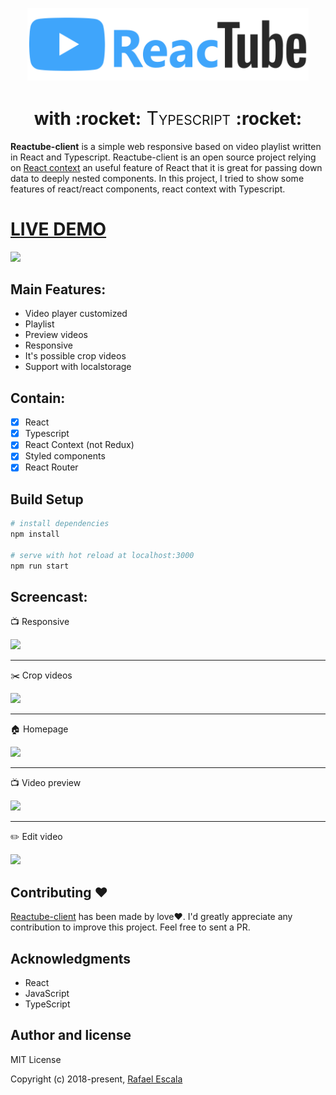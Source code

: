 <p align="center">
  <a href="https://github.com/rafaesc/reactube-client/">
    <img src="./screenshots/reactube.svg" alt="drawing" width="450px"/>
  </a>
</p><div style="text-align:center"></div>
<!-- Name -->
<h1 align="center">
  with :rocket:<span style="font-variant-caps: petite-caps;font-size: 30px;font-weight: 400;"> Typescript </span>:rocket:
</h1>

**Reactube-client** is a simple web responsive based on video playlist written in React and Typescript.
Reactube-client is an open source project relying on [React context](https://reactjs.org/docs/context.html) an useful feature of React that it is great for passing down data to deeply nested components. In this project, I tried to show some features of react/react components, react context with Typescript.

# [LIVE DEMO](http://rafaelescala.com/reactube/)

![](https://github.com/rafaesc/reactube-client/blob/master/screenshots/fullplayer1.gif?raw=true)

## Main Features:

* Video player customized
* Playlist
* Preview videos
* Responsive
* It's possible crop videos
* Support with localstorage

## Contain:

- [x] React
- [x] Typescript
- [x] React Context (not Redux)
- [x] Styled components
- [x] React Router

## Build Setup

```` bash
# install dependencies
npm install

# serve with hot reload at localhost:3000
npm run start
````

## Screencast:

:tv: Responsive

![](https://github.com/rafaesc/reactube-client/blob/master/screenshots/mobile.gif?raw=true)
___

:scissors: Crop videos

![](https://github.com/rafaesc/reactube-client/blob/master/screenshots/fullplayer2.gif?raw=true)
___

:house: Homepage

![](https://github.com/rafaesc/reactube-client/blob/master/screenshots/home.png?raw=true)
___

:tv: Video preview

![](https://github.com/rafaesc/reactube-client/blob/master/screenshots/video-preview.png?raw=true)
___

:pencil2: Edit video

![](https://github.com/rafaesc/reactube-client/blob/master/screenshots/edit.png?raw=true)

## Contributing :heart:

[Reactube-client](http://rafaelescala.com/reactube/) has been made by love:heart:.
I'd greatly appreciate any contribution to improve this project. Feel free to sent a PR.

## Acknowledgments

* React
* JavaScript
* TypeScript

## Author and license

MIT License

Copyright (c) 2018-present, [Rafael Escala](https://github.com/rafaesc)



